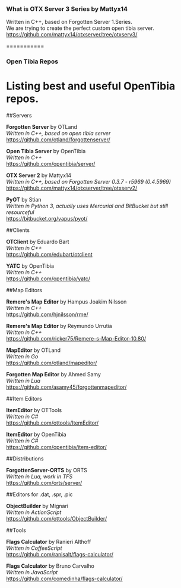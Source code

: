 ### What is OTX Server 3 Series by Mattyx14
Written in C++, based on Forgotten Server 1.Series. <br />
We are trying to create the perfect custom open tibia server. <br />
https://github.com/mattyx14/otxserver/tree/otxserv3/

===========

### Open Tibia Repos
Listing best and useful OpenTibia repos.
===========

##Servers

**Forgotten Server** by OTLand <br />
*Written in C++, based on open tibia server* <br />
https://github.com/otland/forgottenserver/

**Open Tibia Server** by OpenTibia <br />
*Written in C++* <br />
https://github.com/opentibia/server/

**OTX Server 2** by Mattyx14 <br />
*Written in C++, based on Forgotten Server 0.3.7 - r5969 (0.4.5969)* <br />
https://github.com/mattyx14/otxserver/tree/otxserv2/

**PyOT** by Stian <br />
*Written in Python 3, actually uses Mercurial and BitBucket but still resourceful* <br />
https://bitbucket.org/vapus/pyot/ <br />


##Clients

**OTClient** by Eduardo Bart <br />
*Written in C++* <br />
https://github.com/edubart/otclient

**YATC** by OpenTibia <br />
*Written in C++* <br />
https://github.com/opentibia/yatc/

##Map Editors

**Remere's Map Editor** by Hampus Joakim Nilsson <br />
*Written in C++* <br />
https://github.com/hjnilsson/rme/

**Remere's Map Editor** by Reymundo Urrutia <br />
*Written in C++* <br />
https://github.com/ricker75/Remere-s-Map-Editor-10.80/

**MapEditor** by OTLand <br />
*Written in Go* <br />
https://github.com/otland/mapeditor/

**Forgotten Map Editor** by Ahmed Samy <br />
*Written in Lua* <br />
https://github.com/asamy45/forgottenmapeditor/

##Item Editors

**ItemEditor** by OTTools <br />
*Written in C#* <br />
https://github.com/ottools/ItemEditor/

**ItemEditor** by OpenTibia <br />
*Written in C#* <br />
https://github.com/opentibia/item-editor/

##Distributions

**ForgottenServer-ORTS** by ORTS <br />
*Written in Lua, work in TFS* <br />
https://github.com/orts/server/

##Editors for .dat, .spr, .pic

**ObjectBuilder** by Mignari <br />
*Written in ActionScript* <br />
https://github.com/ottools/ObjectBuilder/

##Tools

**Flags Calculator** by Ranieri Althoff <br />
*Written in CoffeeScript* <br />
https://github.com/ranisalt/flags-calculator/

**Flags Calculator** by Bruno Carvalho <br />
*Written in JavaScript* <br />
https://github.com/comedinha/flags-calculator/